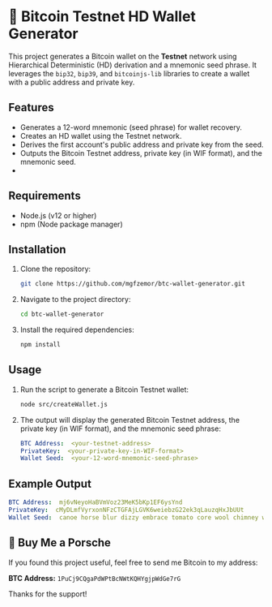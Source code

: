 # :closed_lock_with_key: Bitcoin Testnet HD Wallet Generator

This project generates a Bitcoin wallet on the **Testnet** network using Hierarchical Deterministic (HD) derivation and a mnemonic seed phrase. It leverages the `bip32`, `bip39`, and `bitcoinjs-lib` libraries to create a wallet with a public address and private key.

## Features
- Generates a 12-word mnemonic (seed phrase) for wallet recovery.
- Creates an HD wallet using the Testnet network.
- Derives the first account's public address and private key from the seed.
- Outputs the Bitcoin Testnet address, private key (in WIF format), and the mnemonic seed.
- 
## Requirements

- Node.js (v12 or higher)
- npm (Node package manager)

## Installation
1. Clone the repository:
   ```bash
   git clone https://github.com/mgfzemor/btc-wallet-generator.git
   ```
2. Navigate to the project directory:
   ```bash
   cd btc-wallet-generator
   ```
3. Install the required dependencies:
   ```bash
   npm install
   ```
## Usage
1. Run the script to generate a Bitcoin Testnet wallet:
   ```bash
   node src/createWallet.js
   ```
2. The output will display the generated Bitcoin Testnet address, the private key (in WIF format), and the mnemonic seed phrase:
   ```yaml
   BTC Address:  <your-testnet-address>
   PrivateKey:  <your-private-key-in-WIF-format>
   Wallet Seed:  <your-12-word-mnemonic-seed-phrase>
   ```
## Example Output
   ```yaml
   BTC Address:  mj6vNeyoHaBVmVoz23MeK5bKp1EF6ysYnd
   PrivateKey:  cMyDLmfVyrxonNFzCTGFAjLGVK6weiebzG22ek3qLauzqHxJbUUt
   Wallet Seed:  canoe horse blur dizzy embrace tomato core wool chimney wall autumn other
   ```

## 🚗 Buy Me a Porsche
If you found this project useful, feel free to send me Bitcoin to my address:

**BTC Address:** `1PuCj9CQgaPdWPtBcNWtKQHYgjpWdGe7rG`

Thanks for the support!


